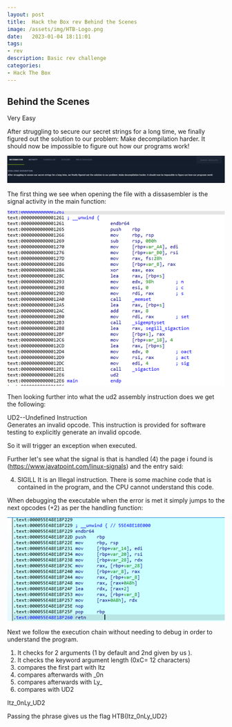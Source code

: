 ```yaml
---
layout: post
title:  Hack the Box rev Behind the Scenes
image: /assets/img/HTB-Logo.png
date:   2023-01-04 18:11:01
tags:
- rev
description: Basic rev challenge
categories:
- Hack The Box
---
```


## Behind the Scenes

Very Easy  

After struggling to secure our secret strings for a long time, we finally figured out the solution to our problem: Make decompilation harder. It should now be impossible to figure out how our programs work!


![](/assets/img/2023-01-04-18-20-55.png)

The first thing we see when opening the file with a dissasembler is the signal activity in the main function:

![](/assets/img/2023-01-04-18-36-54.png)

Then looking further into what the ud2 assembly instruction does we get the following:  

UD2--Undefined Instruction  
Generates an invalid opcode. This instruction is provided for software testing to explicitly generate an invalid opcode.   

So it will trigger an exception when executed.

Further let's see what the signal is that is handled (4) the page i found is (https://www.javatpoint.com/linux-signals) and the entry said:

4. 	SIGILL 	It is an Illegal instruction. There is some machine code that is contained in the program, and the CPU cannot understand this code.

When debugging the executable when the error is met it simply jumps to the next opcodes (+2) as per the handling function:

![](/assets/img/2023-01-04-18-50-05.png)

Next we follow the execution chain without needing to debug in order to understand the program.

1. It checks for 2 arguments (1 by default and 2nd given by us ).
2. It checks the keyword argument length (0xC= 12 characters)
3. compares the first part with Itz
4. compares afterwards with _0n
5. compares afterwards with Ly_
6. compares with UD2

Itz_0nLy_UD2

Passing the phrase gives us the flag HTB{Itz_0nLy_UD2}
